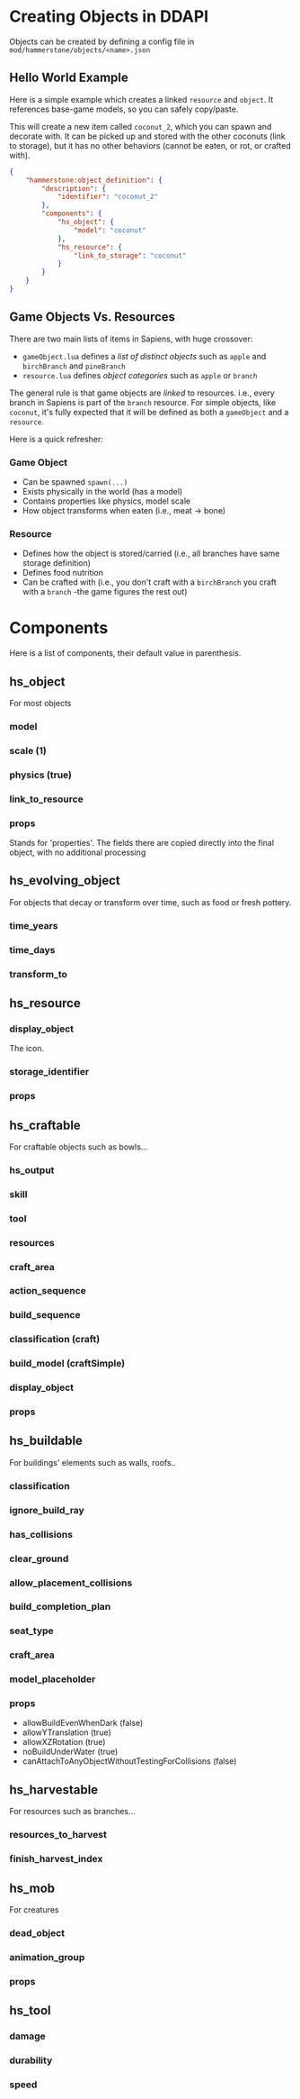 # Creating Objects in DDAPI

Objects can be created by defining a config file in `mod/hammerstone/objects/<name>.json`

##  Hello World Example

Here is a simple example which creates a linked `resource` and `object`. It references base-game models, so you can safely copy/paste.

This will create a new item called `coconut_2`, which you can spawn and decorate with. It can be picked up and stored with the other coconuts (link to storage), but
it has no other behaviors (cannot be eaten, or rot, or crafted with).

```json
{
	"hammerstone:object_definition": {
		"description": {
			"identifier": "coconut_2"
		},
		"components": {
			"hs_object": {
				"model": "coconut"
			},
			"hs_resource": {
				"link_to_storage": "coconut"
			}
		}
	}
}
```

## Game Objects Vs. Resources

There are two main lists of items in Sapiens, with huge crossover:
 - `gameObject.lua` defines a *list of distinct objects* such as `apple` and `birchBranch` and `pineBranch`
 - `resource.lua` defines *object categories* such as `apple` or `branch`

The general rule is that game objects are *linked* to resources. i.e., every branch in Sapiens is part of the `branch` resource. For simple objects, like `coconut`, it's fully 
expected that it will be defined as both a `gameObject` and a `resource`.

Here is a quick refresher:

### Game Object
 - Can be spawned `spawn(...)`
 - Exists physically in the world (has a model)
 - Contains properties like physics, model scale
 - How object transforms when eaten (i.e., meat -> bone)

### Resource
 - Defines how the object is stored/carried (i.e., all branches have same storage definition)
 - Defines food nutrition
 - Can be crafted with (i.e., you don't craft with a `birchBranch` you craft with a `branch` -the game figures the rest out)

# Components
Here is a list of components, their default value in parenthesis.
## hs_object
For most objects
### model
### scale (1)
### physics (true)
### link_to_resource
### props
Stands for 'properties'. The fields there are copied directly into the final object, with no additional processing

## hs_evolving_object
For objects that decay or transform over time, such as food or fresh pottery.
### time_years
### time_days
### transform_to

## hs_resource

### display_object
The icon.
### storage_identifier
### props

## hs_craftable
For craftable objects such as bowls...
### hs_output
### skill
### tool
### resources
### craft_area
### action_sequence
### build_sequence
### classification (craft)
### build_model (craftSimple)
### display_object
### props

## hs_buildable
For buildings' elements such as walls, roofs..
### classification
### ignore_build_ray
### has_collisions
### clear_ground
### allow_placement_collisions
### build_completion_plan
### seat_type
### craft_area
### model_placeholder
### props
- allowBuildEvenWhenDark (false)
- allowYTranslation (true)
- allowXZRotation (true)
- noBuildUnderWater (true)
- canAttachToAnyObjectWithoutTestingForCollisions (false)

## hs_harvestable
For resources such as branches...
### resources_to_harvest
### finish_harvest_index

## hs_mob
For creatures
### dead_object
### animation_group
### props

## hs_tool

### damage
### durability
### speed


